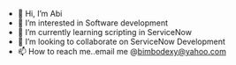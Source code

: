 - 👋 Hi, I’m Abi
- 👀 I’m interested in Software development
- 🌱 I’m currently learning scripting in ServiceNow
- 💞️ I’m looking to collaborate on ServiceNow Development
- 📫 How to reach me..email me @bimbodexy@yahoo.com

<!---
Olateju09/Olateju09 is a ✨ special ✨ repository because its `README.md` (this file) appears on your GitHub profile.
You can click the Preview link to take a look at your changes.
--->
